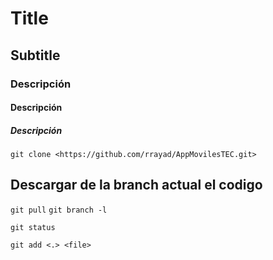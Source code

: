 # Title
## Subtitle
### Descripción
#### Descripción
##### Descripción

`
git clone <https://github.com/rrayad/AppMovilesTEC.git>
`
## Descargar de la branch actual el codigo
`
git pull
`
`
git branch -l
`

`
git status
`

`
git add <.> <file>
`
